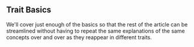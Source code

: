 ## Trait Basics

We'll cover just enough of the basics so that the rest of the article can be streamlined without having to repeat the same explanations of the same concepts over and over as they reappear in different traits.
